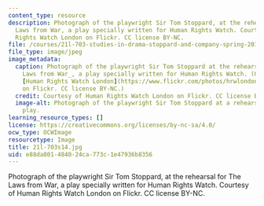 ```yaml
---
content_type: resource
description: Photograph of the playwright Sir Tom Stoppard, at the rehearsal for The
  Laws from War, a play specially written for Human Rights Watch. Courtesy of Human
  Rights Watch London on Flickr. CC license BY-NC.
file: /courses/21l-703-studies-in-drama-stoppard-and-company-spring-2014/e88da801484024ca773c1e47936b8356_21l-703s14.jpg
file_type: image/jpeg
image_metadata:
  caption: Photograph of the playwright Sir Tom Stoppard at the rehearsal for _The
    Laws from War_, a play specially written for Human Rights Watch. (Courtesy of
    [Human Rights Watch London](https://www.flickr.com/photos/hrwlondon/4659980814/in/photostream/)
    on Flickr. CC license BY-NC.)
  credit: Courtesy of Human Rights Watch London on Flickr. CC license BY-NC.
  image-alt: Photograph of the playwright Sir Tom Stoppard at a rehearsal for a new
    play.
learning_resource_types: []
license: https://creativecommons.org/licenses/by-nc-sa/4.0/
ocw_type: OCWImage
resourcetype: Image
title: 21l-703s14.jpg
uid: e88da801-4840-24ca-773c-1e47936b8356
---
```

Photograph of the playwright Sir Tom Stoppard, at the rehearsal for The Laws from War, a play specially written for Human Rights Watch. Courtesy of Human Rights Watch London on Flickr. CC license BY-NC.